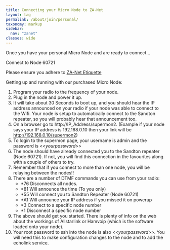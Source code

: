 ```yaml
---
title: Connecting your Micro Node to ZA-Net
layout: tag
permalink: /about/join/personal/
taxonomy: markup
sidebar:
  nav: "zanet"
classes: wide
---
```


Once you have your personal Micro Node and are ready to connect...

Connect to Node 60721

Please ensure you adhere to [ZA-Net Etiquette](/network/etiquette/)

Getting up and running with our purchased Micro Node:
1. Program your radio to the frequency of your node.
2. Plug in the node and power it up.
3. It will take about 30 Seconds to boot up, and you should hear the IP address announced on your radio if your node was able to connect to the Wifi. Your node is setup to automatically connect to the Sandton repeater, so you will probably hear that announcement too.
4. On a browser go to http://IP_Address/supermon2. (Example if your node says your IP address is 192.168.0.10 then your link will be http://192.168.0.10/supermon2)
5. To login to the supermon page, your username is admin and the password is <<*yourpassword*>>
6. The node should have already connected you to the Sandton repeater (Node 60721). If not, you will find
this connection in the favourites along with a couple of others to try.
7. Remember that if you connect to more than one node, you will be relaying between the nodes!!
8. There are a number of DTMF commands you can use from your radio:
      - *76 Disconnects all nodes.
      - *81 Will announce the time (To you only)
      - *55 Will connect you to Sandton Repeater (Node 60721)
      - *A1 Will announce your IP address if you missed it on powerup
      - *3<node> Connect to a specific node number
      - *1<node> Disconnect a specific node number
9. The above should get you started. There is plenty of info on the web about the workings of Allstarlink or Hamvoip (which is the software loaded onto your node).
10. Your root password to ssh into the node is also <<*yourpassword*>>. You will need this to make configuration
changes to the node and to add the echolink service. 
